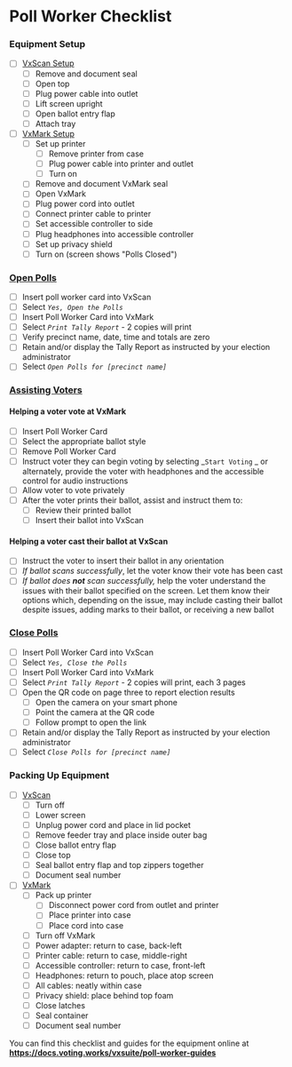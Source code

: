 # Poll Worker Checklist

### Equipment Setup

* [ ] [VxScan Setup](setting-up-and-opening-polls/vxscan-setup.md)
  * [ ] Remove and document seal
  * [ ] Open top
  * [ ] Plug power cable into outlet
  * [ ] Lift screen upright
  * [ ] Open ballot entry flap
  * [ ] Attach tray
* [ ] [VxMark Setup](setting-up-and-opening-polls/vxmark.md)
  * [ ] Set up printer
    * [ ] Remove printer from case
    * [ ] Plug power cable into printer and outlet
    * [ ] Turn on
  * [ ] Remove and document VxMark seal
  * [ ] Open VxMark
  * [ ] Plug power cord into outlet
  * [ ] Connect printer cable to printer
  * [ ] Set accessible controller to side
  * [ ] Plug headphones into accessible controller
  * [ ] Set up privacy shield
  * [ ] Turn on (screen shows "Polls Closed")

### [Open Polls](setting-up-and-opening-polls/opening-polls.md)

* [ ] Insert poll worker card into VxScan
* [ ] Select _`Yes, Open the Polls`_
* [ ] Insert Poll Worker Card into VxMark
* [ ] Select _`Print Tally Report` -_ 2 copies will print
* [ ] Verify precinct name, date, time and totals are zero
* [ ] Retain and/or display the Tally Report as instructed by your election administrator
* [ ] Select _`Open Polls for [precinct name]`_

### [Assisting Voters](checklist.md#assisting-voters)

#### Helping a voter vote at VxMark

* [ ] Insert Poll Worker Card
* [ ] Select the appropriate ballot style
* [ ] Remove Poll Worker Card
* [ ] Instruct voter they can begin voting by selecting _`Start Voting` _ or alternately, provide the voter with headphones and the accessible control for audio instructions
* [ ] Allow voter to vote privately
* [ ] After the voter prints their ballot, assist and instruct them to:
  * [ ] Review their printed ballot
  * [ ] Insert their ballot into VxScan

#### **Helping a voter cast their ballot at VxScan**

* [ ] Instruct the voter to insert their ballot in any orientation
* [ ] _If ballot scans successfully_, let the voter know their vote has been cast
* [ ] _If ballot does **not** scan successfully,_ help the voter understand the issues with their ballot specified on the screen. Let them know their options which, depending on the issue, may include casting their ballot despite issues, adding marks to their ballot, or receiving a new ballot

### [Close Polls](checklist.md#close-polls)

* [ ] Insert Poll Worker Card into VxScan
* [ ] Select _`Yes, Close the Polls`_
* [ ] Insert Poll Worker Card into VxMark
* [ ] Select _`Print Tally Report` -_ 2 copies will print, each 3 pages
* [ ] Open the QR code on page three to report election results
  * [ ] Open the camera on your smart phone
  * [ ] Point the camera at the QR code
  * [ ] Follow prompt to open the link&#x20;
* [ ] Retain and/or display the Tally Report as instructed by your election administrator
* [ ] Select _`Close Polls for [precinct name]`_

### Packing Up Equipment

* [ ] [VxScan](closing-polls-and-packing-up/handling-results-and-packing-up-vxscan.md#cleaning-up)
  * [ ] Turn off
  * [ ] Lower screen
  * [ ] Unplug power cord and place in lid pocket
  * [ ] Remove feeder tray and place inside outer bag
  * [ ] Close ballot entry flap
  * [ ] Close top
  * [ ] Seal ballot entry flap and top zippers together
  * [ ] Document seal number
* [ ] [VxMark](closing-polls-and-packing-up/packing-up-vxmark.md)
  * [ ] Pack up printer
    * [ ] Disconnect power cord from outlet and printer
    * [ ] Place printer into case
    * [ ] Place cord into case
  * [ ] Turn off VxMark
  * [ ] Power adapter: return to case, back-left
  * [ ] Printer cable: return to case, middle-right
  * [ ] Accessible controller: return to case, front-left
  * [ ] Headphones: return to pouch, place atop screen
  * [ ] All cables: neatly within case
  * [ ] Privacy shield: place behind top foam
  * [ ] Close latches
  * [ ] Seal container
  * [ ] Document seal number

You can find this checklist and guides for the equipment online at **https://docs.voting.works/vxsuite/poll-worker-guides**
